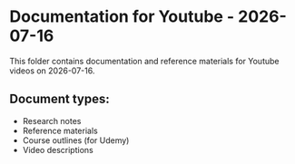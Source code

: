 # Documentation for Youtube - 2026-07-16

This folder contains documentation and reference materials for Youtube videos on 2026-07-16.

## Document types:
- Research notes
- Reference materials
- Course outlines (for Udemy)
- Video descriptions
